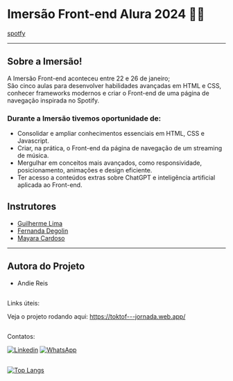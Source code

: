# Imersão Front-end Alura 2024 🚀🚀


[spotfy](https://github.com/AndieReis/IMERSAO-SPOTFY/assets/122743869/704b034e-2739-4549-a218-7e55270063f6)


----------------------------
## Sobre a Imersão!

A Imersão Front-end aconteceu entre 22 e 26 de janeiro;<br>
São cinco aulas para desenvolver habilidades avançadas em HTML e CSS, conhecer frameworks modernos e criar o Front-end de uma página de navegação inspirada no Spotify.

### Durante a Imersão tivemos oportunidade de:
- Consolidar e ampliar conhecimentos essenciais em HTML, CSS e Javascript.
- Criar, na prática, o Front-end da página de navegação de um streaming de música.
- Mergulhar em conceitos mais avançados, como responsividade, posicionamento, animações e design eficiente.
- Ter acesso a conteúdos extras sobre ChatGPT e inteligência artificial aplicada ao Front-end.


## Instrutores

- [Guilherme Lima](https://www.linkedin.com/in/guilherme-lima-developer/)
- [Fernanda Degolin](https://www.linkedin.com/in/fernandadegolin/)
- [Mayara Cardoso](https://www.linkedin.com/in/mayara-cardoso-556a45162/)

--------------------------------------------------------------------------------
  
## Autora do Projeto

- Andie Reis

##
Links úteis:

Veja o projeto rodando aqui:
https://toktof---jornada.web.app/

##
Contatos:

[![Linkedin](https://img.shields.io/badge/LinkedIn-0077B5?style=for-the-badge&logo=linkedin&logoColor=white)](https://www.linkedin.com/in/andiereis)
[![WhatsApp](https://img.shields.io/badge/WhatsApp-25D366?style=for-the-badge&logo=whatsapp&logoColor=white)](https://wa.me/55(12988379001))

##

[![Top Langs](https://github-readme-stats.vercel.app/api/top-langs/?username=andiereis)](https://github.com/anuraghazra/github-readme-stats)
